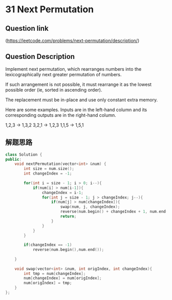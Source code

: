 # 31 Next Permutation

## Question link
(https://leetcode.com/problems/next-permutation/description/)

## Question Description

Implement next permutation, which rearranges numbers into the lexicographically next greater permutation of numbers.

If such arrangement is not possible, it must rearrange it as the lowest possible order (ie, sorted in ascending order).

The replacement must be in-place and use only constant extra memory.

Here are some examples. Inputs are in the left-hand column and its corresponding outputs are in the right-hand column.

1,2,3 → 1,3,2
3,2,1 → 1,2,3
1,1,5 → 1,5,1

## 解题思路

```c++
class Solution {
public:
    void nextPermutation(vector<int> &num) {
        int size = num.size();
        int changeIndex = -1;
        
        for(int i = size - 1; i > 0; i--){
            if(num[i] > num[i-1]){
                changeIndex = i-1;
                for(int j = size - 1; j > changeIndex; j--){
                	if(num[j] > num[changeIndex]){
                		swap(num, j, changeIndex);
                		reverse(num.begin() + changeIndex + 1, num.end());
                		return;
                	}
                }
            }
        }
        
        if(changeIndex == -1)
            reverse(num.begin(),num.end());
       
    }
    
    void swap(vector<int> &num, int origIndex, int changeIndex){
        int tmp = num[changeIndex];
        num[changeIndex] = num[origIndex];
        num[origIndex] = tmp;
    }
};
```